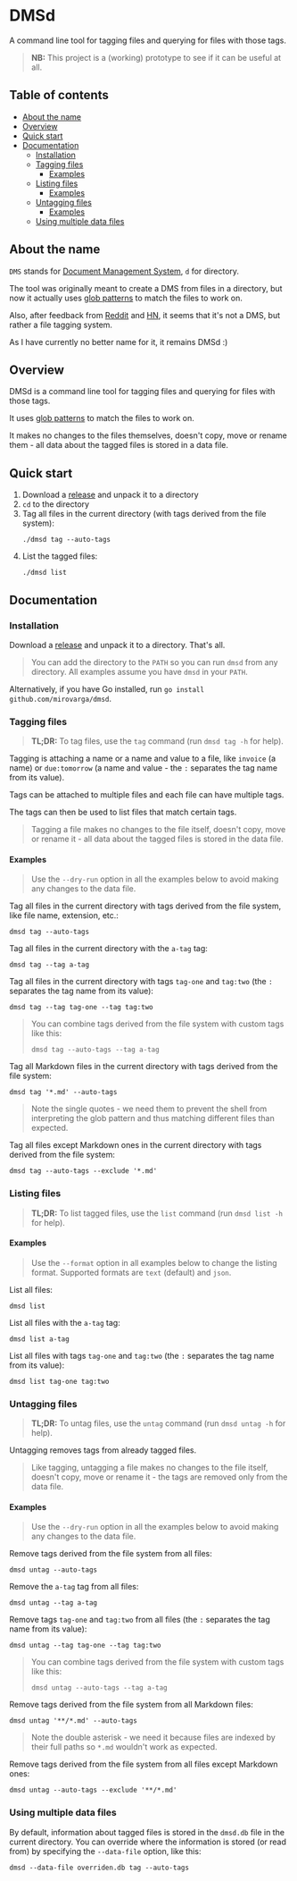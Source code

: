 # DMSd

A command line tool for tagging files and querying for files with those tags.

> **NB:** This project is a (working) prototype to see if it can be useful at
> all.

## Table of contents

* [About the name](#about-the-name)
* [Overview](#overview)
* [Quick start](#quick-start)
* [Documentation](#documentation)
  * [Installation](#installation)
  * [Tagging files](#tagging-files)
    * [Examples](#examples)
  * [Listing files](#listing-files)
    * [Examples](#examples-1)
  * [Untagging files](#untagging-files)
    * [Examples](#examples-2)
  * [Using multiple data files](#using-multiple-data-files)

## About the name

`DMS` stands for
[Document Management System](https://en.wikipedia.org/wiki/Document_management_system),
`d` for directory.

The tool was originally meant to create a DMS from files in a directory, but 
now it actually uses [glob patterns](https://en.wikipedia.org/wiki/Glob_(programming))
to match the files to work on.
 
Also, after feedback from
[Reddit](https://www.reddit.com/r/golang/comments/13hqp3f/comment/jk7e65l)
and [HN](https://news.ycombinator.com/item?id=35944339), it seems that it's not
a DMS, but rather a file tagging system.

As I have currently no better name for it, it remains DMSd :)

## Overview

DMSd is a command line tool for tagging files and querying for files with those
tags.

It uses [glob patterns](https://en.wikipedia.org/wiki/Glob_(programming))
to match the files to work on.

It makes no changes to the files themselves, doesn't copy, move or rename them -
all data about the tagged files is stored in a data file.

## Quick start

1. Download a [release](https://github.com/mirovarga/dmsd/releases) and unpack
   it to a directory
2. `cd` to the directory
3. Tag all files in the current directory (with tags derived from the file system):
   ```
   ./dmsd tag --auto-tags
   ```
4. List the tagged files:
   ```
   ./dmsd list
   ```

## Documentation

### Installation

Download a [release](https://github.com/mirovarga/dmsd/releases) and unpack
it to a directory. That's all.

> You can add the directory to the `PATH` so you can run `dmsd` from any
> directory. All examples assume you have `dmsd` in your `PATH`.

Alternatively, if you have Go installed, run
`go install github.com/mirovarga/dmsd`.

### Tagging files

> **TL;DR:** To tag files, use the `tag` command (run `dmsd tag -h` for help).

Tagging is attaching a name or a name and value to a file, like `invoice`
(a name) or `due:tomorrow` (a name and value - the `:` separates the tag name
from its value).

Tags can be attached to multiple files and each file can have multiple tags.

The tags can then be used to list files that match certain tags.

> Tagging a file makes no changes to the file itself, doesn't copy, move or
> rename it - all data about the tagged files is stored in the data file.

#### Examples

> Use the `--dry-run` option in all the examples below to avoid making any
> changes to the data file.

Tag all files in the current directory with tags derived from the file system,
like file name, extension, etc.:
```
dmsd tag --auto-tags
```

Tag all files in the current directory with the `a-tag` tag:
```
dmsd tag --tag a-tag
```

Tag all files in the current directory with tags `tag-one` and `tag:two`
(the `:` separates the tag name from its value):
```
dmsd tag --tag tag-one --tag tag:two
```
> You can combine tags derived from the file system with custom tags like this:
>
> `dmsd tag --auto-tags --tag a-tag`

Tag all Markdown files in the current directory with tags derived from the file
system:
```
dmsd tag '*.md' --auto-tags
```
> Note the single quotes - we need them to prevent the shell from interpreting
> the glob pattern and thus matching different files than expected.

Tag all files except Markdown ones in the current directory with tags derived
from the file system:
```
dmsd tag --auto-tags --exclude '*.md'
```

### Listing files

> **TL;DR:** To list tagged files, use the `list` command (run `dmsd list -h`
> for help).

#### Examples

> Use the `--format` option in all examples below to change the listing format.
> Supported formats are `text` (default) and `json`.

List all files:
```
dmsd list
```

List all files with the `a-tag` tag:
```
dmsd list a-tag
```

List all files with tags `tag-one` and `tag:two` (the `:` separates the tag name
from its value):
```
dmsd list tag-one tag:two
```

### Untagging files

> **TL;DR:** To untag files, use the `untag` command (run `dmsd untag -h` for
> help).

Untagging removes tags from already tagged files.

> Like tagging, untagging a file makes no changes to the file itself, doesn't
> copy, move or rename it - the tags are removed only from the data file.

#### Examples

> Use the `--dry-run` option in all the examples below to avoid making any
> changes to the data file.

Remove tags derived from the file system from all files:
```
dmsd untag --auto-tags
```

Remove the `a-tag` tag from all files:
```
dmsd untag --tag a-tag
```

Remove tags `tag-one` and `tag:two` from all files (the `:` separates the tag
name from its value):
```
dmsd untag --tag tag-one --tag tag:two
```
> You can combine tags derived from the file system with custom tags like this:
>
> `dmsd untag --auto-tags --tag a-tag`

Remove tags derived from the file system from all Markdown files:
```
dmsd untag '**/*.md' --auto-tags
```
> Note the double asterisk - we need it because files are indexed by their full
> paths so `*.md` wouldn't work as expected.

Remove tags derived from the file system from all files except Markdown ones:
```
dmsd untag --auto-tags --exclude '**/*.md'
```

### Using multiple data files

By default, information about tagged files is stored in the `dmsd.db` file in 
the current directory. You can override where the information is stored (or read
from) by specifying the `--data-file` option, like this:

```
dmsd --data-file overriden.db tag --auto-tags
```
